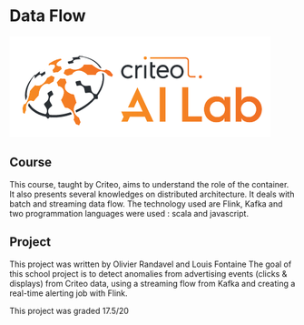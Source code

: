 # Data Flow

![Alt text](criteo_lab.PNG?raw=true "Title")

## Course 

This course, taught by Criteo,  aims to understand the role of the container. It also presents several knowledges on distributed architecture.
It deals with batch and streaming data flow. The technology used are Flink, Kafka and two programmation languages were 
used : scala and javascript.

## Project

This project was written by Olivier Randavel and Louis Fontaine
The goal of this school project is to detect anomalies from advertising events (clicks & displays) from Criteo data, 
using a streaming flow from Kafka and creating a real-time alerting job with Flink.

This project was graded 17.5/20